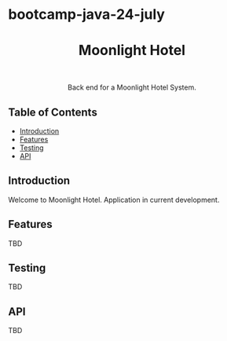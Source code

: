 # bootcamp-java-24-july

<h1 align="center"> Moonlight Hotel</h1> <br>
<p align="center">
    Back end for a Moonlight Hotel System.
</p>

## Table of Contents
- [Introduction](#introduction)
- [Features](#features)
- [Testing](#testing)
- [API](#API)


## Introduction
Welcome to Moonlight Hotel. Application in current development.

## Features
TBD

## Testing
TBD

## API
TBD